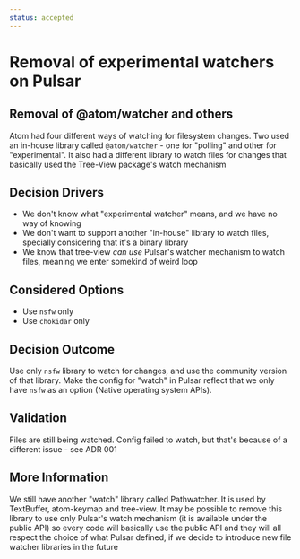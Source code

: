 ```yaml
---
status: accepted
---
```

# Removal of experimental watchers on Pulsar

## Removal of @atom/watcher and others

Atom had four different ways of watching for filesystem changes. Two used an
in-house library called `@atom/watcher` - one for "polling" and other for
"experimental". It also had a different library to watch files for changes that
basically used the Tree-View package's watch mechanism

## Decision Drivers

* We don't know what "experimental watcher" means, and we have no way of knowing
* We don't want to support another "in-house" library to watch files, specially
considering that it's a binary library
* We know that tree-view _can use_ Pulsar's watcher mechanism to watch files,
meaning we enter somekind of weird loop

## Considered Options

* Use `nsfw` only
* Use `chokidar` only

## Decision Outcome

Use only `nsfw` library to watch for changes, and use the community version of
that library. Make the config for "watch" in Pulsar reflect that we only have
`nsfw` as an option (Native operating system APIs).

## Validation

Files are still being watched. Config failed to watch, but that's because of a
different issue - see ADR 001

## More Information

We still have another "watch" library called Pathwatcher. It is used by
TextBuffer, atom-keymap and tree-view. It may be possible to remove this library
to use only Pulsar's watch mechanism (it is available under the public API) so
every code will basically use the public API and they will all respect the
choice of what Pulsar defined, if we decide to introduce new file watcher
libraries in the future
